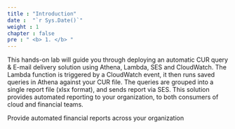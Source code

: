 ```yaml
---
title : "Introduction"
date :  "`r Sys.Date()`" 
weight : 1
chapter : false
pre : " <b> 1. </b> "
---
```

This hands-on lab will guide you through deploying an automatic CUR query & E-mail delivery solution using Athena, Lambda, SES and CloudWatch. The Lambda function is triggered by a CloudWatch event, it then runs saved queries in Athena against your CUR file. The queries are grouped into a single report file (xlsx format), and sends report via SES. This solution provides automated reporting to your organization, to both consumers of cloud and financial teams.

Provide automated financial reports across your organization